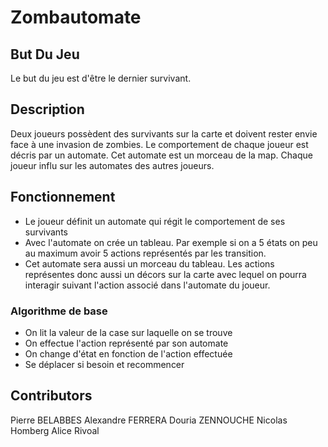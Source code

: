 # Zombautomate
## But Du Jeu  

Le but du jeu est d'être le dernier survivant.

## Description 

Deux joueurs possèdent des survivants sur la carte et doivent rester envie face à une invasion de zombies.
Le comportement de chaque joueur est décris par un automate.
Cet automate est un morceau de la map.
Chaque joueur influ sur les automates des autres joueurs.

## Fonctionnement 

* Le joueur définit un automate qui régit le comportement de ses survivants
* Avec l'automate on crée un tableau. Par exemple si on a 5 états on peu au maximum avoir 5 actions représentés par les transition.
* Cet automate sera aussi un morceau du tableau. Les actions représentes donc aussi un décors sur la carte avec lequel on pourra interagir suivant l'action associé dans l'automate du joueur.


### Algorithme de base 

* On lit la valeur de la case sur laquelle on se trouve
* On effectue l'action représenté par son automate 
* On change d'état en fonction de l'action effectuée
* Se déplacer si besoin et recommencer


## Contributors

Pierre BELABBES
Alexandre FERRERA
Douria ZENNOUCHE
Nicolas Homberg
Alice Rivoal

